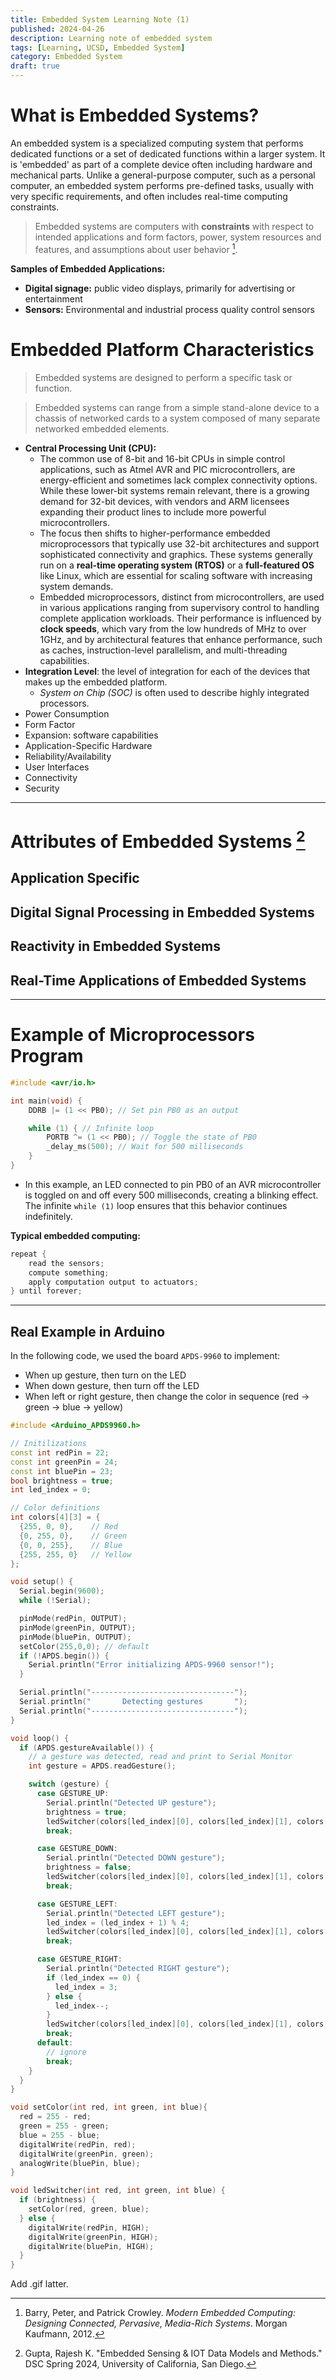 ```yaml
---
title: Embedded System Learning Note (1)
published: 2024-04-26
description: Learning note of embedded system
tags: [Learning, UCSD, Embedded System]
category: Embedded System
draft: true
---
```


# What is Embedded Systems?
An embedded system is a specialized computing system that performs dedicated functions or a set of dedicated functions within a larger system. It is 'embedded' as part of a complete device often including hardware and mechanical parts. Unlike a general-purpose computer, such as a personal computer, an embedded system performs pre-defined tasks, usually with very specific requirements, and often includes real-time computing constraints.

> Embedded systems are computers with **constraints** with respect to intended applications and form factors, power, system resources and features, and assumptions about user behavior [^1].

**Samples of Embedded Applications:**
* **Digital signage:** public video displays, primarily for advertising or entertainment
* **Sensors:** Environmental and industrial process quality control sensors

# Embedded Platform Characteristics
>  Embedded systems are designed to perform a specific task or function.

> Embedded systems can range from a simple stand-alone device to a chassis of networked cards to a system composed of many separate networked embedded elements. 

* **Central Processing Unit (CPU):**
  * The common use of 8-bit and 16-bit CPUs in simple control applications, such as Atmel AVR and PIC microcontrollers, are energy-efficient and sometimes lack complex connectivity options. While these lower-bit systems remain relevant, there is a growing demand for 32-bit devices, with vendors and ARM licensees expanding their product lines to include more powerful microcontrollers.
  * The focus then shifts to higher-performance embedded microprocessors that typically use 32-bit architectures and support sophisticated connectivity and graphics. These systems generally run on a **real-time operating system (RTOS)** or a **full-featured OS** like Linux, which are essential for scaling software with increasing system demands.
  * Embedded microprocessors, distinct from microcontrollers, are used in various applications ranging from supervisory control to handling complete application workloads. Their performance is influenced by **clock speeds**, which vary from the low hundreds of MHz to over 1GHz, and by architectural features that enhance performance, such as caches, instruction-level parallelism, and multi-threading capabilities.
* **Integration Level**: the level of integration for each of the devices that makes up the embedded platform.
  * *System on Chip (SOC)* is often used to describe highly integrated processors. 
* Power Consumption
* Form Factor
* Expansion: software capabilities
* Application-Specific Hardware
* Reliability/Availability
* User Interfaces
* Connectivity
* Security

---
# Attributes of Embedded Systems [^2]
## Application Specific


## Digital Signal Processing in Embedded Systems

## Reactivity in Embedded Systems

##  Real-Time Applications of Embedded Systems


---
# Example of Microprocessors Program 
```c
#include <avr/io.h>

int main(void) {
    DDRB |= (1 << PB0); // Set pin PB0 as an output

    while (1) { // Infinite loop
        PORTB ^= (1 << PB0); // Toggle the state of PB0
        _delay_ms(500); // Wait for 500 milliseconds
    }
}
```
* In this example, an LED connected to pin PB0 of an AVR microcontroller is toggled on and off every 500 milliseconds, creating a blinking effect. The infinite `while (1)` loop ensures that this behavior continues indefinitely.

**Typical embedded computing:**
```c
repeat {
	read the sensors; 
	compute something; 
	apply computation output to actuators; 
} until forever;
```
---
## Real Example in Arduino
In the following code, we used the board `APDS-9960` to implement:
* When up gesture, then turn on the LED
* When down gesture, then turn off the LED
* When left or right gesture, then change the color in sequence (red -> green -> blue -> yellow)

```c++
#include <Arduino_APDS9960.h>

// Initilizations
const int redPin = 22;
const int greenPin = 24;
const int bluePin = 23;
bool brightness = true;
int led_index = 0;

// Color definitions
int colors[4][3] = {
  {255, 0, 0},    // Red
  {0, 255, 0},    // Green
  {0, 0, 255},    // Blue
  {255, 255, 0}   // Yellow
};

void setup() {
  Serial.begin(9600);
  while (!Serial);

  pinMode(redPin, OUTPUT); 
  pinMode(greenPin, OUTPUT);
  pinMode(bluePin, OUTPUT);
  setColor(255,0,0); // default
  if (!APDS.begin()) {
    Serial.println("Error initializing APDS-9960 sensor!");
  }

  Serial.println("--------------------------------");
  Serial.println("       Detecting gestures       ");
  Serial.println("--------------------------------");
}

void loop() {
  if (APDS.gestureAvailable()) {
    // a gesture was detected, read and print to Serial Monitor
    int gesture = APDS.readGesture();

    switch (gesture) {
      case GESTURE_UP:
        Serial.println("Detected UP gesture");
        brightness = true;
        ledSwitcher(colors[led_index][0], colors[led_index][1], colors[led_index][2]);
        break;

      case GESTURE_DOWN:
        Serial.println("Detected DOWN gesture");
        brightness = false;
        ledSwitcher(colors[led_index][0], colors[led_index][1], colors[led_index][2]);
        break;

      case GESTURE_LEFT:
        Serial.println("Detected LEFT gesture");
        led_index = (led_index + 1) % 4;
        ledSwitcher(colors[led_index][0], colors[led_index][1], colors[led_index][2]);
        break;

      case GESTURE_RIGHT:
        Serial.println("Detected RIGHT gesture");
        if (led_index == 0) {
          led_index = 3;
        } else {
          led_index--; 
        }
        ledSwitcher(colors[led_index][0], colors[led_index][1], colors[led_index][2]);
        break;
      default:
        // ignore
        break;
    }
  }
}

void setColor(int red, int green, int blue){
  red = 255 - red;
  green = 255 - green;
  blue = 255 - blue;
  digitalWrite(redPin, red);
  digitalWrite(greenPin, green);
  analogWrite(bluePin, blue);
}

void ledSwitcher(int red, int green, int blue) {
  if (brightness) {
    setColor(red, green, blue);
  } else {
    digitalWrite(redPin, HIGH);
    digitalWrite(greenPin, HIGH);
    digitalWrite(bluePin, HIGH);
  }
}
```

Add .gif latter.


[^1]: Barry, Peter, and Patrick Crowley. *Modern Embedded Computing: Designing Connected, Pervasive, Media-Rich Systems*. Morgan Kaufmann, 2012.

[^2]: Gupta, Rajesh K. "Embedded Sensing & IOT Data Models and Methods." DSC Spring 2024, University of California, San Diego.
